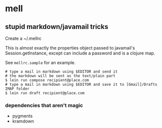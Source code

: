 # mell
## stupid markdown/javamail tricks

Create a ~/.mellrc 

This is almost exactly the properties object passed to javamail's
Session.getInstance, except can include a password and is a clojure map.

See `mellrc.sample` for an example.

    # type a mail in markdown using $EDITOR and send it
    # the markdown will be sent as the text/plain part
    $ lein run compose recipient@place.com
    # type a mail in markdown using $EDITOR and save it to [Gmail]/Drafts IMAP folder
    $ lein run draft recipient@place.com

### dependencies that aren't magic

 * pygments
 * kramdown
